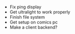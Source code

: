 - Fix ping display
- Get ultralight to work properly
- Finish file system
- Get setup on comics pc
- Make a client backend?

